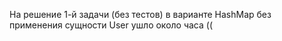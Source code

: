 На решение 1-й задачи (без тестов) в варианте HashMap без применения сущности User ушло около часа ((
